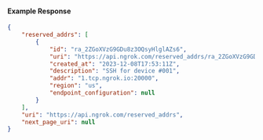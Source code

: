 <!-- Code generated for API Clients. DO NOT EDIT. -->

#### Example Response

```json
{
	"reserved_addrs": [
		{
			"id": "ra_2ZGoXVzG9GDu8z3OQsyHlglAZs6",
			"uri": "https://api.ngrok.com/reserved_addrs/ra_2ZGoXVzG9GDu8z3OQsyHlglAZs6",
			"created_at": "2023-12-08T17:53:11Z",
			"description": "SSH for device #001",
			"addr": "1.tcp.ngrok.io:20000",
			"region": "us",
			"endpoint_configuration": null
		}
	],
	"uri": "https://api.ngrok.com/reserved_addrs",
	"next_page_uri": null
}
```
